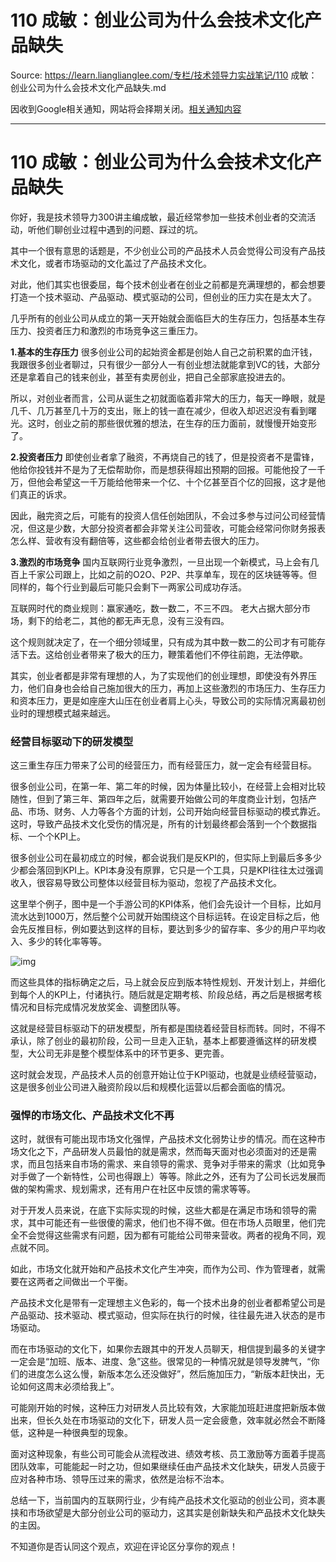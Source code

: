 # 110 成敏：创业公司为什么会技术文化产品缺失 

Source: https://learn.lianglianglee.com/专栏/技术领导力实战笔记/110 成敏：创业公司为什么会技术文化产品缺失.md

因收到Google相关通知，网站将会择期关闭。[相关通知内容](https://lumendatabase.org/notices/44265620)

---

# 110 成敏：创业公司为什么会技术文化产品缺失

你好，我是技术领导力300讲主编成敏，最近经常参加一些技术创业者的交流活动，听他们聊创业过程中遇到的问题、踩过的坑。

其中一个很有意思的话题是，不少创业公司的产品技术人员会觉得公司没有产品技术文化，或者市场驱动的文化盖过了产品技术文化。

对此，他们其实也很委屈，每个技术创业者在创业之前都是充满理想的，都会想要打造一个技术驱动、产品驱动、模式驱动的公司，但创业的压力实在是太大了。

几乎所有的创业公司从成立的第一天开始就会面临巨大的生存压力，包括基本生存压力、投资者压力和激烈的市场竞争这三重压力。

**1.基本的生存压力**
很多创业公司的起始资金都是创始人自己之前积累的血汗钱，我跟很多创业者聊过，只有很少一部分人一有创业想法就能拿到VC的钱，大部分还是拿着自己的钱来创业，甚至有卖房创业，把自己全部家底投进去的。

所以，对创业者而言，公司从诞生之初就面临着非常大的压力，每天一睁眼，就是几千、几万甚至几十万的支出，账上的钱一直在减少，但收入却迟迟没有看到曙光。这时，创业之前的那些很优雅的想法，在生存的压力面前，就慢慢开始变形了。

**2.投资者压力**
即使创业者拿了融资，不再烧自己的钱了，但是投资者不是雷锋，他给你投钱并不是为了无偿帮助你，而是想获得超出预期的回报。可能他投了一千万，但他会希望这一千万能给他带来一个亿、十个亿甚至百个亿的回报，这才是他们真正的诉求。

因此，融完资之后，可能有的投资人信任创始团队，不会过多参与过问公司经营情况，但这是少数，大部分投资者都会非常关注公司营收，可能会经常问你财务报表怎么样、营收有没有翻倍等，这些都会给创业者带去很大的压力。

**3.激烈的市场竞争**
国内互联网行业竞争激烈，一旦出现一个新模式，马上会有几百上千家公司跟上，比如之前的O2O、P2P、共享单车，现在的区块链等等。但同样的，每个行业到最后可能只会剩下一两家公司成功存活。

互联网时代的商业规则：赢家通吃，数一数二，不三不四。 老大占据大部分市场，剩下的给老二，其他的都无声无息，没有三没有四。

这个规则就决定了，在一个细分领域里，只有成为其中数一数二的公司才有可能存活下去。这给创业者带来了极大的压力，鞭策着他们不停往前跑，无法停歇。

其实，创业者都是非常有理想的人，为了实现他们的创业理想，即使没有外界压力，他们自身也会给自己施加很大的压力，再加上这些激烈的市场压力、生存压力和资本压力，更是如座座大山压在创业者肩上心头，导致公司的实际情况离最初创业时的理想模式越来越远。

### 经营目标驱动下的研发模型

这三重生存压力带来了公司的经营压力，而有经营压力，就一定会有经营目标。

很多创业公司，在第一年、第二年的时候，因为体量比较小，在经营上会相对比较随性，但到了第三年、第四年之后，就需要开始做公司的年度商业计划，包括产品、市场、财务、人力等各个方面的计划，公司开始向经营目标驱动的模式靠近。这时，导致产品技术文化受伤的情况是，所有的计划最终都会落到一个个数据指标、一个个KPI上。

很多创业公司在最初成立的时候，都会说我们是反KPI的，但实际上到最后多多少少都会落回到KPI上。KPI本身没有原罪，它只是一个工具，只是KPI往往太过强调收入，很容易导致公司整体以经营目标为驱动，忽视了产品技术文化。

这里举个例子，图中是一个手游公司的KPI体系，他们会先设计一个目标，比如月流水达到1000万，然后整个公司就开始围绕这个目标运转。在设定目标之后，他会先反推目标，例如要达到这样的目标，要达到多少的留存率、多少的用户平均收入、多少的转化率等等。

![img](assets/d668e87b0459d882d1467b91ac134754.png)

而这些具体的指标确定之后，马上就会反应到版本特性规划、开发计划上，并细化到每个人的KPI上，付诸执行。随后就是定期考核、阶段总结，再之后是根据考核情况和目标完成情况发放奖金、调整团队等。

这就是经营目标驱动下的研发模型，所有都是围绕着经营目标而转。同时，不得不承认，除了创业的最初阶段，公司一旦走入正轨，基本上都要遵循这样的研发模型，大公司无非是整个模型体系中的环节更多、更完善。

这时就会发现，产品技术人员的创意开始让位于KPI驱动，也就是业绩经营驱动，这是很多创业公司进入融资阶段以后和规模化运营以后都会面临的情况。

### 强悍的市场文化、产品技术文化不再

这时，就很有可能出现市场文化强悍，产品技术文化弱势让步的情况。而在这种市场文化之下，产品研发人员最怕的就是需求，然而每天面对也必须面对的还是需求，而且包括来自市场的需求、来自领导的需求、竞争对手带来的需求（比如竞争对手做了一个新特性，公司也得跟上）等等。除此之外，还有为了公司长远发展而做的架构需求、规划需求，还有用户在社区中反馈的需求等等。

对于开发人员来说，在底下实际实现的时候，这些大都是在满足市场和领导的需求，其中可能还有一些很傻的需求，他们也不得不做。但在市场人员眼里，他们完全不会觉得这些需求有问题，因为都有可能给公司带来营收。两者的视角不同，观点就不同。

如此，市场文化就开始和产品技术文化产生冲突，而作为公司、作为管理者，就需要在这两者之间做出一个平衡。

产品技术文化是带有一定理想主义色彩的，每一个技术出身的创业者都希望公司是产品驱动、技术驱动、模式驱动，但实际在执行的时候，往往最先进入状态的是市场驱动。

而在市场驱动的文化下，如果你去跟其中的开发人员聊天，相信提到最多的关键字一定会是“加班、版本、进度、急”这些。很常见的一种情况就是领导发脾气，“你们的进度怎么这么慢，新版本怎么还没做好”，然后施加压力，“新版本赶快出，无论如何这周末必须给我上”。

可能刚开始的时候，这种压力对研发人员比较有效，大家能加班赶进度把新版本做出来，但长久处在市场驱动的文化下，研发人员一定会疲惫，效率就必然会不断降低，这种是一种很典型的现象。

面对这种现象，有些公司可能会从流程改进、绩效考核、员工激励等方面着手提高团队效率，可能能起一时之功，但如果继续任由产品技术文化缺失，研发人员疲于应对各种市场、领导压过来的需求，依然是治标不治本。

总结一下，当前国内的互联网行业，少有纯产品技术文化驱动的创业公司，资本裹挟和市场欲望是大部分创业公司的驱动力，这其实是创新缺失和产品技术文化缺失的主因。

不知道你是否认同这个观点，欢迎在评论区分享你的观点！